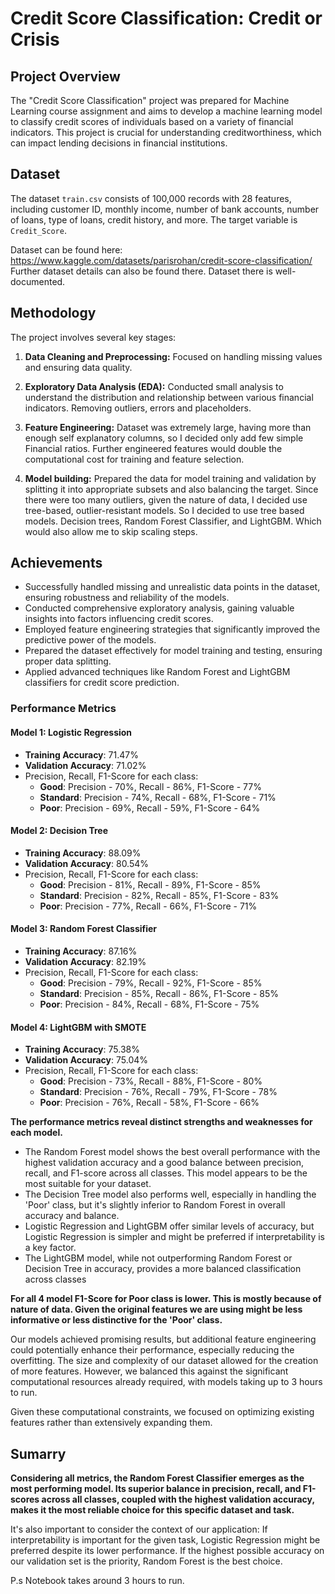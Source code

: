 
# Credit Score Classification: Credit or Crisis

## Project Overview

The "Credit Score Classification" project was prepared for Machine Learning course assignment and aims to develop a machine learning model to classify credit scores of individuals based on a variety of financial indicators. This project is crucial for understanding creditworthiness, which can impact lending decisions in financial institutions.

## Dataset

The dataset `train.csv` consists of 100,000 records with 28 features, including customer ID, monthly income, number of bank accounts, number of loans, type of loans, credit history, and more. The target variable is `Credit_Score`.

Dataset can be found here:
https://www.kaggle.com/datasets/parisrohan/credit-score-classification/
Further dataset details can also be found there. Dataset there is well-documented.

## Methodology

The project involves several key stages:

1.  **Data Cleaning and Preprocessing:** Focused on handling missing values and ensuring data quality.

2.  **Exploratory Data Analysis (EDA):** Conducted small analysis to understand the distribution and relationship between various financial indicators. Removing outliers, errors and placeholders.

3.  **Feature Engineering:** Dataset was extremely large, having more than enough self explanatory columns, so I decided only add few simple Financial ratios. Further engineered features would double the computational cost for training and feature selection.

4.  **Model building:** Prepared the data for model training and validation by splitting it into appropriate subsets and also balancing the target. Since there were too many outliers, given the nature of data, I decided use tree-based, outlier-resistant models. So I decided to use tree based models. Decision trees, Random Forest Classifier, and LightGBM. Which would also allow me to skip scaling steps.



## Achievements

-   Successfully handled missing and unrealistic data points in the dataset, ensuring robustness and reliability of the models.
-   Conducted comprehensive exploratory analysis, gaining valuable insights into factors influencing credit scores.
-   Employed feature engineering strategies that significantly improved the predictive power of the models.
-   Prepared the dataset effectively for model training and testing, ensuring proper data splitting.
-   Applied advanced techniques like Random Forest and LightGBM classifiers for credit score prediction.


### Performance Metrics


#### Model 1: Logistic Regression

-   **Training Accuracy**: 71.47%
-   **Validation Accuracy**: 71.02%
-   Precision, Recall, F1-Score for each class:
    -   **Good**: Precision - 70%, Recall - 86%, F1-Score - 77%
    -   **Standard**: Precision - 74%, Recall - 68%, F1-Score - 71%
    -   **Poor**: Precision - 69%, Recall - 59%, F1-Score - 64%

#### Model 2: Decision Tree

-   **Training Accuracy**: 88.09%
-   **Validation Accuracy**: 80.54%
-   Precision, Recall, F1-Score for each class:
    -   **Good**: Precision - 81%, Recall - 89%, F1-Score - 85%
    -   **Standard**: Precision - 82%, Recall - 85%, F1-Score - 83%
    -   **Poor**: Precision - 77%, Recall - 66%, F1-Score - 71%

#### Model 3: Random Forest Classifier

-   **Training Accuracy**: 87.16%
-   **Validation Accuracy**: 82.19%
-   Precision, Recall, F1-Score for each class:
    -   **Good**: Precision - 79%, Recall - 92%, F1-Score - 85%
    -   **Standard**: Precision - 85%, Recall - 86%, F1-Score - 85%
    -   **Poor**: Precision - 84%, Recall - 68%, F1-Score - 75%

#### Model 4: LightGBM with SMOTE

-   **Training Accuracy**: 75.38%
-   **Validation Accuracy**: 75.04%
-   Precision, Recall, F1-Score for each class:
    -   **Good**: Precision - 73%, Recall - 88%, F1-Score - 80%
    -   **Standard**: Precision - 76%, Recall - 79%, F1-Score - 78%
    -   **Poor**: Precision - 76%, Recall - 58%, F1-Score - 66%


**The performance metrics reveal distinct strengths and weaknesses for each model.**

-   The Random Forest model shows the best overall performance with the highest validation accuracy and a good balance between precision, recall, and F1-score across all classes. This model appears to be the most suitable for your dataset.
-   The Decision Tree model also performs well, especially in handling the 'Poor' class, but it's slightly inferior to Random Forest in overall accuracy and balance.
-   Logistic Regression and LightGBM offer similar levels of accuracy, but Logistic Regression is simpler and might be preferred if interpretability is a key factor.
-   The LightGBM model, while not outperforming Random Forest or Decision Tree in accuracy, provides a more balanced classification across classes

**For all 4 model F1-Score for **Poor** class is lower. This is mostly because of nature of data. Given the original features we are using might be less informative or less distinctive for the 'Poor' class.**


Our models achieved promising results, but additional feature engineering could potentially enhance their performance, especially reducing the overfitting. The size and complexity of our dataset allowed for the creation of more features. However, we balanced this against the significant computational resources already required, with models taking up to 3 hours to run.

Given these computational constraints, we focused on optimizing existing features rather than extensively expanding them.

## Sumarry

**Considering all metrics, the Random Forest Classifier emerges as the most performing model. Its superior balance in precision, recall, and F1-scores across all classes, coupled with the highest validation accuracy, makes it the most reliable choice for this specific dataset and task.**

It's also important to consider the context of our application: If interpretability is important for the given task, Logistic Regression might be preferred despite its lower performance. If the highest possible accuracy on our validation set is the priority, Random Forest is the best choice.

P.s Notebook takes around 3 hours to run.
